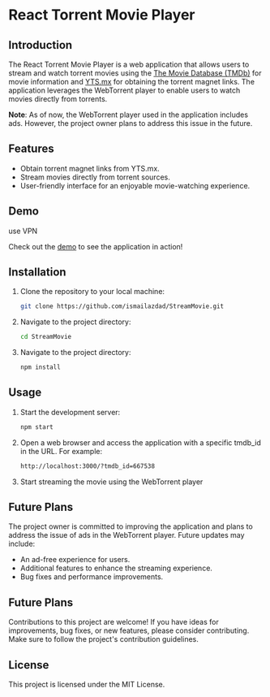 # React Torrent Movie Player

## Introduction

The React Torrent Movie Player is a web application that allows users to stream and watch torrent movies using the [The Movie Database (TMDb)](https://api.themoviedb.org) for movie information and [YTS.mx](https://yts.mx/api/) for obtaining the torrent magnet links. The application leverages the WebTorrent player to enable users to watch movies directly from torrents.

**Note**: As of now, the WebTorrent player used in the application includes ads. However, the project owner plans to address this issue in the future.

## Features

- Obtain torrent magnet links from YTS.mx.
- Stream movies directly from torrent sources.
- User-friendly interface for an enjoyable movie-watching experience.

## Demo
use VPN 

Check out the [demo](https://moviestrailerwatch.surge.sh/?tmdb_id=667538) to see the application in action!

## Installation

1. Clone the repository to your local machine:

   ```bash
   git clone https://github.com/ismailazdad/StreamMovie.git

2. Navigate to the project directory:

   ```bash
   cd StreamMovie

3. Navigate to the project directory:
   
   ```bash
   npm install

## Usage

1. Start the development server:

   ```bash
   npm start
   

2. Open a web browser and access the application with a specific tmdb_id in the URL. For example:

   ```bash
   http://localhost:3000/?tmdb_id=667538

3. Start streaming the movie using the WebTorrent player


## Future Plans

The project owner is committed to improving the application and plans to address the issue of ads in the WebTorrent player. Future updates may include:

- An ad-free experience for users.
- Additional features to enhance the streaming experience.
- Bug fixes and performance improvements.

## Future Plans

Contributions to this project are welcome! If you have ideas for improvements, bug fixes, or new features, please consider contributing. Make sure to follow the project's contribution guidelines.

## License

This project is licensed under the MIT License.